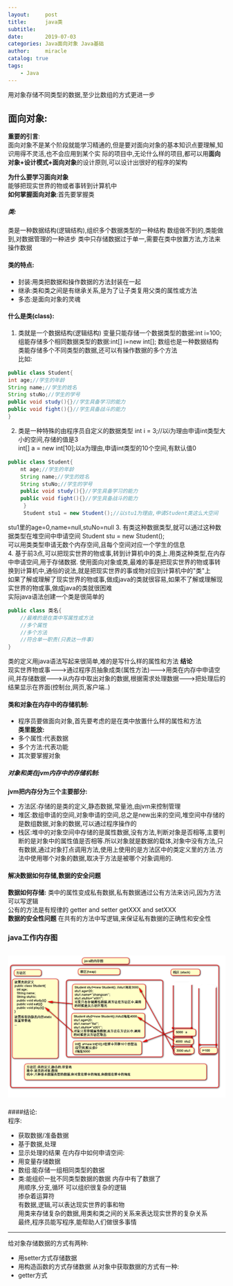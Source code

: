 ```yaml
---
layout:     post
title:      java类
subtitle:   
date:       2019-07-03
categories: Java面向对象 Java基础
author:     miracle
catalog: true
tags:
    - Java
---
```

用对象存储不同类型的数据,至少比数组的方式更进一步
## 面向对象:
**重要的引言**:<br>
面向对象不是某个阶段就能学习精通的,但是要对面向对象的基本知识点要理解,知识用得不灵活,也不会应用到某个实	际的项目中,无论什么样的项目,都可以用**面向对象+设计模式+面向对象**的设计原则,可以设计出很好的程序的架构<br>

**为什么要学习面向对象**<br>
能够把现实世界的物或者事转到计算机中<br>
**如何掌握面向对象**:首先要掌握类

##### 类:
类是一种数据结构(逻辑结构),组织多个数据类型的一种结构
数组做不到的,类能做到,对数据管理的一种进步
类中只存储数据过于单一,需要在类中放置方法,方法来操作数据

#### 类的特点:
* 封装:用类把数据和操作数据的方法封装在一起
* 继承:类和类之间是有继承关系,是为了让子类复用父类的属性或方法
* 多态:是面向对象的灵魂

#### 什么是类(class):
1. 类就是一个数据结构(逻辑结构)
变量只能存储一个数据类型的数据:int i=100;<br>
组能存储多个相同数据类型的数据:int[] i=new int[]; 数组也是一种数据结构<br>
类能存储多个不同类型的数据,还可以有操作数据的多个方法<br>
比如:
	 	
```java
public class Student{
int age;//学生的年龄
String name;//学生的姓名
String stuNo;//学生的学号
public void study(){}//学生具备学习的能力
public void fight(){}//学生具备战斗的能力
}
```	 	
	 	
2. 类是一种特殊的由程序员自定义的数据类型
int i = 3;//以i为理由申请int类型大小的空间,存储的值是3<br>
int[] a = new int[10];以a为理由,申请int类型的10个空间,有默认值0<br>
	 
```java
public class Student{
	nt age;//学生的年龄
	String name;//学生的姓名
	String stuNo;//学生的学号
	public void study(){}//学生具备学习的能力
	public void fight(){}//学生具备战斗的能力
	 }
	 Student stu1 = new Student();//以stu1为理由,申请Student类这么大空间
```
		
stu1里的age=0,name=null,stuNo=null
3. 有类这种数据类型,就可以通过这种数据类型在堆空间中申请空间
 Student stu = new Student();<br>
 可以用类类型申请无数个内存空间,且每个空间对应一个学生的信息<br>
4. 基于前3点,可以把现实世界的物或事,转到计算机中的类上.用类这种类型,在内存中申请空间,用于存储数据.
使用面向对象或类,最难的事是把现实世界的物或事转换到计算机中,通俗的说法,就是把现实世界的事或物对应到计算机中的"类"上<br>
如果了解或理解了现实世界的物或事,做成java的类就很容易,如果不了解或理解现实世界的物或事,做成java的类就很困难  
实际java语法创建一个类是很简单的
```java
public class 类名{
	//最难的是在类中写属性或方法
	//多个属性
	//多个方法
	//符合单一职责(只表达一件事)
}
```
类的定义用java语法写起来很简单,难的是写什么样的属性和方法
**结论**  
现实世界物或事--->通过程序员抽象成类(属性方法)--->用类在内存中申请空间,并存储数据--->从内存中取出对象的数据,根据需求处理数据--->把处理后的结果显示在界面(控制台,网页,客户端..)
#### 类和对象在内存中的存储机制:
* 程序员要做面向对象,首先要考虑的是在类中放置什么样的属性和方法  
**类里能放:**
* 多个属性:代表数据
* 多个方法:代表功能
* 其次要掌握对象
##### 对象和类在jvm内存中的存储机制:
**jvm把内存分为三个主要部分:**
- 方法区:存储的是类的定义,静态数据,常量池,由jvm来控制管理
- 堆区:数组申请的空间,对象申请的空间,总之是new出来的空间,堆空间中存储的是数组数据,对象的数据,可以通过程序操作的
- 栈区:堆中的对象空间中存储的是属性数据,没有方法,判断对象是否相等,主要判断的是对象中的属性值是否相等.所以对象就是数据的载体,对象中没有方法,只有数据,通过对象打点调用方法,使用上使用的是方法区中的类定义里的方法.方法中使用哪个对象的数据,取决于方法是被哪个对象调用的.

#### 解决数据如何存储,数据的安全问题
**数据如何存储:**
类中的属性变成私有数据,私有数据通过公有方法来访问,因为方法可以写逻辑  
公有的方法是有规律的 getter and setter     getXXX and setXXX  
**数据的安全性问题**
在共有的方法中写逻辑,来保证私有数据的正确性和安全性  

### java工作内存图
![java内存图](https://github.com/1877551230/1877551230.github.io/blob/master/img/javaNC.png?raw=true)
---
####结论:  
程序:  
* 获取数据/准备数据
* 基于数据,处理
* 显示处理的结果
在内存中如何申请空间:  
* 用变量存储数据
* 数组:能存储一组相同类型的数据
* 类:能组织一批不同类型数据的数据
内存中有了数据了  
用顺序,分支,循环  可以组织很复杂的逻辑  
掺杂着运算符  
有数据,逻辑,可以表达现实世界的事和物  
用类来存储复杂的数据,用类和类之间的关系来表达现实世界的复杂关系  
最终,程序员能写程序,能帮助人们做很多事情
---
给对象存储数据的方式有两种:
* 用setter方式存储数据
* 用构造函数的方式存储数据
从对象中获取数据的方式有一种:  
* getter方式